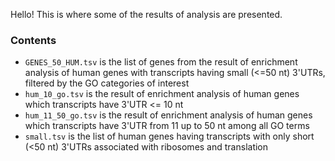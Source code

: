 Hello! This is where some of the results of analysis are presented.  

### Contents

- `GENES_50_HUM.tsv` is the list of genes from the result of enrichment analysis of human genes with transcripts having small (<=50 nt) 3'UTRs, filtered by the GO categories of interest
- `hum_10_go.tsv` is the result of enrichment analysis of human genes which transcripts have 3'UTR <= 10 nt
- `hum_11_50_go.tsv` is the result of enrichment analysis of human genes which transcripts have 3'UTR from 11 up to 50 nt among all GO terms
- `small.tsv` is the list of human genes having transcripts with only short (<50 nt) 3'UTRs associated with ribosomes and translation
